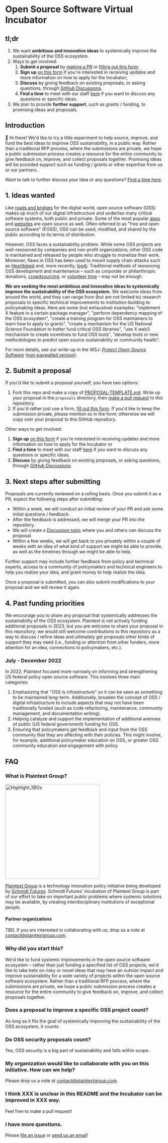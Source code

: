 # Open Source Software Virtual Incubator

## tl;dr

1. We want **ambitious and innovative ideas** to systemically improve the sustainability of the OSS ecosystem.
1. Ways to get involved:
    1. **Submit a proposal** by [making a PR](PROPOSAL-TEMPLATE.md) or [filling out this form][form];
    2. **Sign up** [on this form][email_form] if you're interested in receiving updates and more information on how to apply for the Incubator;
    3. **Discuss** by giving feedback on existing proposals, or asking questions, through [GitHub Discussions](https://github.com/PlaintextGroup/oss-virtual-incubator/discussions).
    4. **Find a time** to meet with our staff [here](https://meetings.hubspot.com/ashwin33) if you want to discuss any questions or specific ideas.
1. We plan to provide **further support**, such as grants / funding, to promising ideas and proposals.

## Introduction

👋 Hi there! We'd like to try a little experiment to help source, improve, and fund the best ideas to improve OSS sustainability, in a public way. Rather than a traditional RFP process, where the submissions are private, we hope a public submission process creates a resource for the entire community to give feedback on, improve, and collect proposals together. Promising ideas will be provided support such as funding / grants or other expertise from us or our partners.

Want to talk to further discuss your idea or any questions? [Find a time here](https://meetings.hubspot.com/ashwin33).

## 1. Ideas wanted

Like [roads and bridges](https://www.fordfoundation.org/work/learning/research-reports/roads-and-bridges-the-unseen-labor-behind-our-digital-infrastructure/) for the digital world, open source software (OSS) makes up much of our digital infrastructure and underlies many critical software systems, both public and private. Some of the most popular [apps](https://en.wikipedia.org/wiki/List_of_free_and_open-source_Android_applications) and [websites](https://en.wikipedia.org/wiki/List_of_free_and_open-source_web_applications) are open source as well. Often referred to as "free and open source software" (FOSS), OSS can be used, modified, and shared by the public according to its terms of distribution.

However, OSS faces a sustainability problem. While some OSS projects are well-resourced by companies and non-profit organizations, other OSS code is maintained and released by people who struggle to monetize their work. Moreover, flaws in OSS has been used to mount supply chain attacks such as [Heartbleed](https://heartbleed.com/) and, more recently, [log4j](https://blog.cloudflare.com/how-cloudflare-security-responded-to-log4j2-vulnerability/). Traditional methods of resourcing OSS development and maintenance – such as corporate or philanthropic donations, [crowdsourcing](https://babeljs.io/blog/2021/05/10/funding-update), or [volunteer time](https://twitter.com/FiloSottile/status/1469441487175880711) – may not be enough.

**We are seeking the most ambitious and innovative ideas to systemically improve the sustainability of the OSS ecosystem.** We welcome ideas from around the world, and they can range from (but are not limited to) research proposals to specific technical improvements to institution-building to policymaking ideas. Here are some (not exhaustive) examples: "implement X feature in a certain package manager", "perform dependency mapping of the OSS ecosystem", "create a training program for OSS maintainers to learn how to apply to grants", "create a mechanism for the US National Science Foundation to better fund critical OSS libraries", "use X web3 mechanism to create incentives to fund OSS tools", "develop tools or new methodologies to predict open source sustainability or community health".

For more details, see our write-up in the WSJ: _[Protect Open-Source Software](https://www.wsj.com/articles/protect-open-source-software-prevention-oss-public-use-cybersecurity-innovation-cyberattack-apache-log4j-11643316125)_ ([non-paywalled version](https://archive.ph/OcgQu)).

## 2. Submit a proposal

If you'd like to submit a proposal yourself, you have two options:
1. Fork this repo and make a copy of [PROPOSAL-TEMPLATE.md](PROPOSAL-TEMPLATE.md). Write up your proposal in the `proposals` directory, then [make a pull request](https://github.com/PlaintextGroup/oss-virtual-incubator/pulls) to this repository.
2. If you'd rather just use a form, [fill out this form][form]. If you'd like to keep the submission private, please mention so in the form; otherwise we will copy over your proposal to this GitHub repository.

Other ways to get involved:
1. **Sign up** [on this form][email_form] if you're interested in receiving updates and more information on how to apply for the Incubator or
2. **Find a time** to meet with our staff [here](https://meetings.hubspot.com/ashwin33) if you want to discuss any questions or specific ideas.
3. **Discuss** by giving feedback on existing proposals, or asking questions, through [GitHub Discussions](https://github.com/PlaintextGroup/oss-virtual-incubator/discussions).

## 3. Next steps after submitting

Proposals are currently reviewed on a rolling basis. Once you submit it as a PR, expect the following steps after submitting:
- Within a week, we will conduct an initial review of your PR and ask some initial questions / feedback.
- After the feedback is addressed, we will merge your PR into the repository.
- We will create a [Discussion topic](https://github.com/PlaintextGroup/oss-virtual-incubator/discussions) where you and others can discuss the proposal. 
- Within a few weeks, we will get back to you privately within a couple of weeks with an idea of what kind of support we might be able to provide, as well as the timelines through we might be able to help.

Further support may include further feedback from policy and technical experts, access to a community of policymakers and technical engineers to help you realize your idea, and grant money to help realize the idea.

Once a proposal is submitted, you can also submit modifications to your proposal and we will review it again.

## 4. Past funding priorities

We encourage you to share any proposal that systemically addresses the sustainability of the OSS ecosystem. Plaintext is not actively funding additional proposals in 2023, but you are welcome to share your proposal in this repository; we would still welcome contributions to this repository as a way to discuss / refine ideas and ultimately get proposals other kinds of support they may need (i.e., funding or attention from other funders, more attention for an idea, connections to policymakers, etc.).

### July - December 2022

In 2022, Plaintext focused more narrowly on informing and strengthening US federal policy open source software. This involves three main categories:

1. Emphasizing that "OSS is infrastructure" so it can be seen as something to be maintained long-term. Additionally, broaden the concept of OSS / digital infrastructure to include aspects that may not have been traditionally funded (such as code refactoring, maintenance, community management, and documentation writing).
2. Helping catalyze and support the implementation of additional avenues of public (US federal government) funding for OSS.
3. Ensuring that policymakers get feedback and input from the OSS community that they are affecting with their policies. This might involve, for example, additional policymaker education on OSS, or greater OSS community education and engagement with policy.

## FAQ

### What is Plaintext Group?

<a href="https://www.plaintextgroup.com/"><img width="300" alt="Highlight_1@2x" src="https://user-images.githubusercontent.com/1689183/130452345-dd163756-08a9-491b-994f-1d04da98fda5.png"></a>

[Plaintext Group](https://www.plaintextgroup.com/) is a technology innovation policy initiative being developed by <a href="https://schmidtfutures.com/">Schmidt Futures</a>. Schmidt Futures' incubation of Plaintext Group is part of our effort to take on important public problems where systemic solutions may be available, by creating interdisciplinary institutions of exceptional people.

#### Partner organizations

TBD. If you are interested in collaborating with us, drop us a note at [contact@plaintextgroup.com](mailto:contact@plaintextgroup.com).

### Why did you start this?

We'd like to fund systemic improvements in the open source software ecosystem – rather than just funding a specified list of OSS projects, we'd like to take bets on risky or novel ideas that may have an outsize impact and improve sustainability for a wide variety of projects within the open source software ecosystem. Rather than a traditional RFP process, where the submissions are private, we hope a public submission process creates a resource for the entire community to give feedback on, improve, and collect proposals together.

### Does a proposal to improve a specific OSS project count?

As long as it fits the goal of systemically improving the sustainability of the OSS ecosystem, it counts.

### Do OSS security proposals count?

Yes, OSS security is a big part of sustainability and falls within scope.

### My organization would like to collaborate with you on this initiative. How can we help?

Please drop us a note at [contact@plaintextgroup.com](mailto:contact@plaintextgroup.com).

### I think XXX is unclear in this README and the Incubator can be improved in XXX way.

Feel free to make a pull request!

### I have more questions.

Please [file an issue](https://github.com/PlaintextGroup/oss-virtual-incubator/issues) or [send us an email](mailto:contact@plaintextgroup.com)!


[form]: https://forms.gle/vQg2otaf7RSUSCF8A
[email_form]: https://forms.gle/2tR7H5EMQ7AnAKjA7
